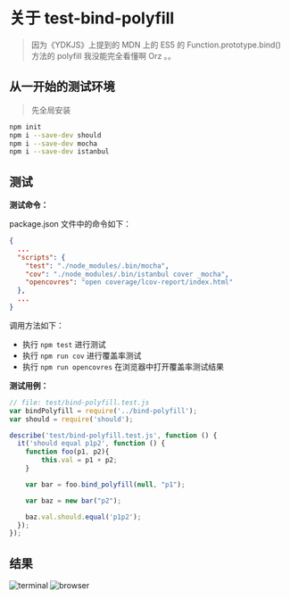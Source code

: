 # 关于 test-bind-polyfill

> 因为《YDKJS》上提到的 MDN 上的 ES5 的 Function.prototype.bind() 方法的 polyfill 我没能完全看懂啊 Orz 。。

## 从一开始的测试环境

> 先全局安装

```bash
npm init
npm i --save-dev should
npm i --save-dev mocha
npm i --save-dev istanbul
```

## 测试

**测试命令：**

package.json 文件中的命令如下：

```json
{
  ...
  "scripts": {
    "test": "./node_modules/.bin/mocha",
    "cov": "./node_modules/.bin/istanbul cover _mocha",
    "opencovres": "open coverage/lcov-report/index.html"
  },
  ...
}
```

调用方法如下：

- 执行 `npm test` 进行测试
- 执行 `npm run cov` 进行覆盖率测试
- 执行 `npm run opencovres` 在浏览器中打开覆盖率测试结果

**测试用例：**

```javascript
// file: test/bind-polyfill.test.js
var bindPolyfill = require('../bind-polyfill');
var should = require('should');

describe('test/bind-polyfill.test.js', function () {
  it('should equal p1p2', function () {
    function foo(p1, p2){
        this.val = p1 + p2;
    }

    var bar = foo.bind_polyfill(null, "p1");

    var baz = new bar("p2");

    baz.val.should.equal('p1p2');
  });
});
```

## 结果

![terminal](http://ohz4k75du.bkt.clouddn.com/markdown/1503533078572.png)
![browser](http://ohz4k75du.bkt.clouddn.com/markdown/1503533491991.png)


